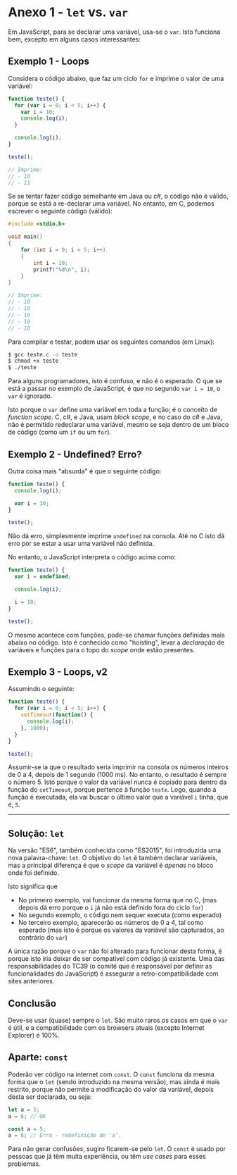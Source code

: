 # Anexo 1 - `let` vs. `var`

Em JavaScript, para se declarar uma variável, usa-se o `var`. Isto funciona bem, excepto em alguns casos interessantes:

## Exemplo 1 - Loops

Considera o código abaixo, que faz um ciclo `for` e imprime o valor de uma variável:

```javascript
function teste() {
  for (var i = 0; i < 5; i++) {
    var i = 10;
    console.log(i);
  }

  console.log(i);
}

teste();

// Imprime:
// - 10
// - 11
```

Se se tentar fazer código semelhante em Java ou c#, o código não é válido, porque se está a re-declarar uma variável. No entanto, em C, podemos escrever o seguinte código (válido):

```c
#include <stdio.h>

void main()
{
    for (int i = 0; i < 5; i++)
    {
        int i = 10;
        printf("%d\n", i);
    }
}

// Imprime:
// - 10
// - 10
// - 10
// - 10
// - 10
```

Para compilar e testar, podem usar os seguintes comandos (em Linux):

```bash
$ gcc teste.c -o teste
$ chmod +x teste
$ ./teste
```

Para alguns programadores, isto é confuso, e não é o esperado. O que se está a passar no exemplo de JavaScript, é que no segundo `var i = 10`, o `var` é ignorado.

Isto porque o `var` define uma variável em toda a função; é o conceito de _function scope_. C, c#, e Java, usam _block scope_, e no caso do c# e Java, não é permitido redeclarar uma variável, mesmo se seja dentro de um bloco de código (como um `if` ou um `for`).

## Exemplo 2 - Undefined? Erro?

Outra coisa mais "absurda" é que o seguinte código:

```javascript
function teste() {
  console.log(i);

  var i = 10;
}

teste();
```

Não dá erro, simplesmente imprime `undefined` na consola. Até no C isto dá erro por se estar a usar uma variável não definida.

No entanto, o JavaScript interpreta o código acima como:

```javascript
function teste() {
  var i = undefined;

  console.log(i);

  i = 10;
}

teste();
```

O mesmo acontece com funções, pode-se chamar funções definidas mais abaixo no código. Isto é conhecido como "hoisting", levar a _declaração_ de variáveis e funções para o topo do _scope_ onde estão presentes.

## Exemplo 3 - Loops, v2

Assumindo o seguinte:

```javascript
function teste() {
  for (var i = 0; i < 5; i++) {
    setTimeout(function() {
      console.log(i);
    }, 1000);
  }
}

teste();
```

Assumir-se ia que o resultado seria imprimir na consola os números inteiros de 0 a 4, depois de 1 segundo (1000 ms). No entanto, o resultado é sempre o número 5. Isto porque o valor da variável nunca é copiado para dentro da função do `setTimeout`, porque pertence à função `teste`. Logo, quando a função é executada, ela vai buscar o último valor que a variável `i` tinha, que é, `5`.

---

## Solução: `let`

Na versão "ES6", também conhecida como "ES2015", foi introduzida uma nova palavra-chave: `let`. O objetivo do `let` é também declarar variáveis, mas a principal diferença é que o _scope_ da variável é _apenas_ no bloco onde foi definido.

Isto significa que

- No primeiro exemplo, vai funcionar da mesma forma que no C, (mas depois dá erro porque o `i` já não está definido fora do ciclo `for`)
- No segundo exemplo, o código nem sequer executa (como esperado)
- No terceiro exemplo, aparecerão os números de 0 a 4, tal como esperado (mas isto é porque os valores da variável são capturados, ao contrário do `var`)

A única razão porque o `var` não foi alterado para funcionar desta forma, é porque isto iria deixar de ser compatível com código já existente. Uma das responsabilidades do TC39 (o comité que é responsável por definir as funcionalidades do JavaScript) é assegurar a retro-compatibilidade com sites anteriores.

## Conclusão

Deve-se usar (quase) sempre o `let`. São muito raros os casos em que o `var` é útil, e a compatibilidade com os browsers atuais (excepto Internet Explorer) é 100%.

## Aparte: `const`

Poderão ver código na internet com `const`. O `const` funciona da mesma forma que o `let` (sendo introduzido na mesma versão), mas ainda é mais restrito, porque não permite a modificação do valor da variável, depois desta ser declarada, ou seja:

```javascript
let a = 5;
a = 6; // OK
```

```javascript
const a = 5;
a = 6; // Erro - redefinição de 'a'.
```

Para não gerar confusões, sugiro ficarem-se pelo `let`. O `const` é usado por pessoas que já têm muita experiência, ou têm _use cases_ para esses problemas.
